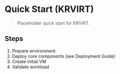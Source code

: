 # Quick Start (KRVIRT)

> Placeholder quick start for KRVIRT.

## Steps
1. Prepare environment
2. Deploy core components (see Deployment Guide)
3. Create initial VM
4. Validate workload
